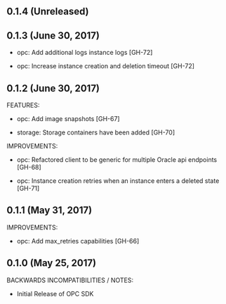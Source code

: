 ## 0.1.4 (Unreleased)

## 0.1.3 (June 30, 2017)

  * opc: Add additional logs instance logs [GH-72]
  
  * opc: Increase instance creation and deletion timeout [GH-72]

## 0.1.2 (June 30, 2017)


FEATURES:

  * opc: Add image snapshots [GH-67]
  
  * storage: Storage containers have been added [GH-70]


IMPROVEMENTS: 
  
  * opc: Refactored client to be generic for multiple Oracle api endpoints [GH-68]
  
  * opc: Instance creation retries when an instance enters a deleted state [GH-71]
  
## 0.1.1 (May 31, 2017)

IMPROVEMENTS:

 * opc: Add max_retries capabilities [GH-66]
 
## 0.1.0 (May 25, 2017)

BACKWARDS INCOMPATIBILITIES / NOTES:

 * Initial Release of OPC SDK
